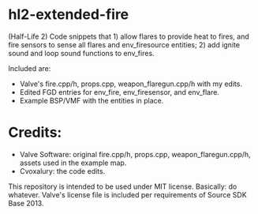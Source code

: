 # hl2-extended-fire
(Half-Life 2) Code snippets that 1) allow flares to provide heat to fires, and fire sensors to sense all flares and env_firesource entities; 2) add ignite sound and loop sound functions to env_fires.

Included are: 
* Valve's fire.cpp/h, props.cpp, weapon_flaregun.cpp/h with my edits.
* Edited FGD entries for env_fire, env_firesensor, and env_flare.
* Example BSP/VMF with the entities in place.

# Credits:
* Valve Software: original fire.cpp/h, props.cpp, weapon_flaregun.cpp/h, assets used in the example map.
* Cvoxalury: the code edits.

This repository is intended to be used under MIT license. Basically: do whatever. Valve's license file is included per requirements of Source SDK Base 2013.
